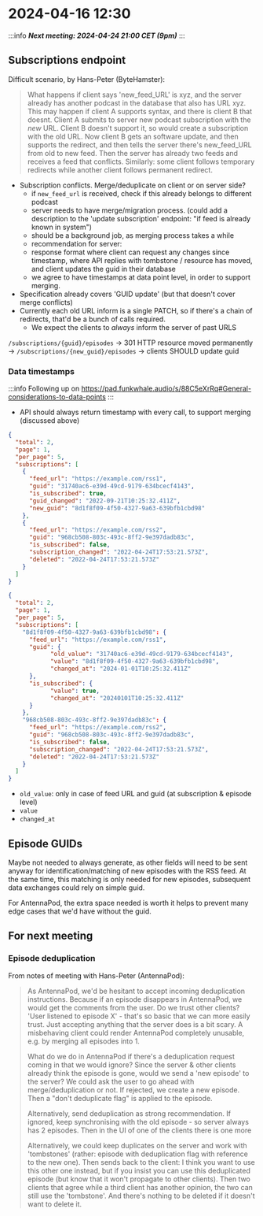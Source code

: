 2024-04-16 12:30
===

:::info
***Next meeting: 2024-04-24 21:00 CET (9pm)***
:::


## Subscriptions endpoint
Difficult scenario, by Hans-Peter (ByteHamster):
> What happens if client says 'new_feed_URL' is xyz, and the server already has another podcast in the database that also has URL xyz. This may happen if client A supports <iTunes new feed URL> syntax, and there is client B that doesnt. Client A submits to server new podcast subscription with the _new_ URL. Client B doesn't support it, so would create a subscription with the old URL. Now client B gets an software update, and then supports the redirect, and then tells the server there's new_feed_URL from old to new feed. Then the server has already two feeds and receives a feed that conflicts. 
> Similarly: some client follows temporary redirects while another client follows permanent redirect.
    
* Subscription conflicts. Merge/deduplicate on client or on server side?
    * if `new_feed_url` is received, check if this already belongs to different podcast
    * server needs to have merge/migration process. (could add a description to the 'update subscription' endpoint: "if feed is already known in system")
    * should be a background job, as merging process takes a while
    * recommendation for server: 
    * response format where client can request any changes since timestamp, where API replies with tombstone / resource has moved, and client updates the guid in their database
    * we agree to have timestamps at data point level, in order to support merging.
* Specification already covers 'GUID update' (but that doesn't cover merge conflicts)
* Currently each old URL inform is a single PATCH, so if there's a chain of redirects, that'd be a bunch of calls required.
    * We expect the clients to _always_ inform the server of past URLS
    
`/subscriptions/{guid}/episodes` -> 301 HTTP resource moved permanently -> `/subscriptions/{new_guid}/episodes` -> clients SHOULD update guid

### Data timestamps
:::info
Following up on https://pad.funkwhale.audio/s/88C5eXrRq#General-considerations-to-data-points
:::

* API should always return timestamp with every call, to support merging (discussed above)
    
    
```json
{
  "total": 2,
  "page": 1,
  "per_page": 5,
  "subscriptions": [
    {
      "feed_url": "https://example.com/rss1",
      "guid": "31740ac6-e39d-49cd-9179-634bcecf4143",
      "is_subscribed": true,
      "guid_changed": "2022-09-21T10:25:32.411Z",
      "new_guid": "8d1f8f09-4f50-4327-9a63-639bfb1cbd98"
    },
    {
      "feed_url": "https://example.com/rss2",
      "guid": "968cb508-803c-493c-8ff2-9e397dadb83c",
      "is_subscribed": false,
      "subscription_changed": "2022-04-24T17:53:21.573Z",
      "deleted": "2022-04-24T17:53:21.573Z"
    }
  ]
}
```
    
```json
{
  "total": 2,
  "page": 1,
  "per_page": 5,
  "subscriptions": [
    "8d1f8f09-4f50-4327-9a63-639bfb1cbd98": {
      "feed_url": "https://example.com/rss1",
      "guid": {
            "old_value": "31740ac6-e39d-49cd-9179-634bcecf4143",
            "value": "8d1f8f09-4f50-4327-9a63-639bfb1cbd98",
            "changed_at": "2024-01-01T10:25:32.411Z"
      },
      "is_subscribed": {
            "value": true,
            "changed_at": "20240101T10:25:32.411Z"
      }
    },
    "968cb508-803c-493c-8ff2-9e397dadb83c": {
      "feed_url": "https://example.com/rss2",
      "guid": "968cb508-803c-493c-8ff2-9e397dadb83c",
      "is_subscribed": false,
      "subscription_changed": "2022-04-24T17:53:21.573Z",
      "deleted": "2022-04-24T17:53:21.573Z"
    }
  ]
}
```

* `old_value`: only in case of feed URL and guid (at subscription & episode level)
* `value`
* `changed_at`

## Episode GUIDs
Maybe not needed to always generate, as other fields will need to be sent anyway for identification/matching of new episodes with the RSS feed. At the same time, this matching is only needed for new episodes, subsequent data exchanges could rely on simple guid.

For AntennaPod, the extra space needed is worth it helps to prevent many edge cases that we'd have without the guid.

## For next meeting
### Episode deduplication
From notes of meeting with Hans-Peter (AntennaPod):
> As AntennaPod, we'd be hesitant to accept incoming deduplication instructions. Because if an episode disappears in AntennaPod, we would get the comments from the user. Do we trust other clients? 'User listened to episode X' - that's so basic that we can more easily trust. Just accepting anything that the server does is a bit scary. A misbehaving client could render AntennaPod completely unusable, e.g. by merging all episodes into 1.
>
> What do we do in AntennaPod if there's a deduplication request coming in that we would ignore? Since the server & other clients already think the episode is gone, would we send a 'new episode' to the server? We could ask the user to go ahead with merge/deduplication or not. If rejected, we create a new episode. Then a "don't deduplicate flag" is applied to the episode.
>
> Alternatively, send deduplication as strong recommendation. If ignored, keep synchronising with the old episode - so server always has 2 episodes. Then in the UI of one of the clients there is one more 
>
> Alternatively, we could keep duplicates on the server and work with 'tombstones' (rather: episode with deduplication flag with reference to the new one). Then sends back to the client: I think you want to use this other one instead, but if you insist you can use this deduplicated episode (but know that it won't propagate to other clients). Then two clients that agree while a third client has another opinion, the two can still use the 'tombstone'. And there's nothing to be deleted if it doesn't want to delete it.